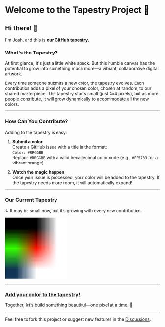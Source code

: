 # Welcome to the Tapestry Project 🎨

## Hi there! 👋  
I'm Josh, and this is **our GitHub tapestry.**

### **What's the Tapestry?**
At first glance, it's just a little white speck. But this humble canvas has the potential to grow into something much more—a vibrant, collaborative digital artwork.

Every time someone submits a new color, the tapestry evolves. Each contribution adds a pixel of your chosen color, chosen at random, to our shared masterpiece. The tapestry starts small (just 4x4 pixels), but as more people contribute, it will grow dynamically to accommodate all the new colors.

---

### **How Can You Contribute?**
Adding to the tapestry is easy:

1. **Submit a color**  
   Create a GitHub issue with a title in the format:  
   `Color: #RRGGBB`  
   Replace `#RRGGBB` with a valid hexadecimal color code (e.g., `#FF5733` for a vibrant orange).

2. **Watch the magic happen**  
   Once your issue is processed, your color will be added to the tapestry. If the tapestry needs more room, it will automatically expand!

---

### **Our Current Tapestry**
↓ It may be small now, but it’s growing with every new contribution.

<img src="tapestry.png" alt="Our tapestry" title="This is our tapestry, it may be small, but it will grow!" width="200">

---

### [Add your color to the tapestry!](https://github.com/The-Wolfson/The-Wolfson/issues/new?title=Color%3A+%23)

Together, let’s build something beautiful—one pixel at a time. 🌟  

---

Feel free to fork this project or suggest new features in the [Discussions](https://github.com/The-Wolfson/The-Wolfson/discussions).
